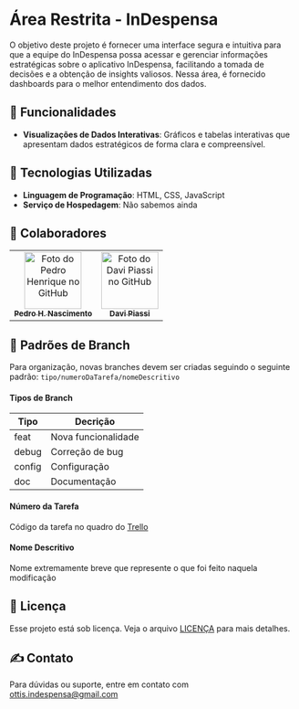 # Área Restrita - InDespensa
O objetivo deste projeto é fornecer uma interface segura e intuitiva para que a equipe do InDespensa possa acessar e gerenciar informações estratégicas sobre o aplicativo InDespensa, facilitando a tomada de decisões e a obtenção de insights valiosos. Nessa área, é fornecido dashboards para o melhor entendimento dos dados.

## 🚀 Funcionalidades 
- **Visualizações de Dados Interativas**: Gráficos e tabelas interativas que apresentam dados estratégicos de forma clara e compreensível.

## 🍳 Tecnologias Utilizadas
- **Linguagem de Programação**: HTML, CSS, JavaScript
- **Serviço de Hospedagem**: Não sabemos ainda

## 🤝 Colaboradores
<table>
  <tr>
    <td align="center">
      <a href="https://github.com/pedroggwp" title="Perfil do Pedro H. Nascimento">
        <img src="https://github.com/pedroggwp.png" width="100px;" alt="Foto do Pedro Henrique no GitHub"/><br>
        <sub>
          <b>Pedro H. Nascimento</b>
        </sub>
      </a>
    </td>
    <td align="center">
      <a href="https://github.com/Davipiassi" title="Perfil do Davi Piassi">
        <img src="https://github.com/Davipiassi.png" width="100px;" alt="Foto do Davi Piassi no GitHub"/><br>
        <sub>
          <b>Davi Piassi</b>
        </sub>
      </a>
    </td>
  </tr>
</table>

## 🔡 Padrões de Branch
Para organização, novas branches devem ser criadas seguindo o seguinte padrão: `tipo/numeroDaTarefa/nomeDescritivo`
#### Tipos de Branch
| Tipo   | Decrição            |
| ------ | ------------------- |
| feat   | Nova funcionalidade | 
| debug  | Correção de bug     |
| config | Configuração        |
| doc    | Documentação        |
#### Número da Tarefa
Código da tarefa no quadro do [Trello](https://trello.com/b/5BLwrWfB/indespensa)
#### Nome Descritivo
Nome extremamente breve que represente o que foi feito naquela modificação

## 📝 Licença
Esse projeto está sob licença. Veja o arquivo [LICENÇA](LICENSE) para mais detalhes.

## ✍ Contato
Para dúvidas ou suporte, entre em contato com ottis.indespensa@gmail.com